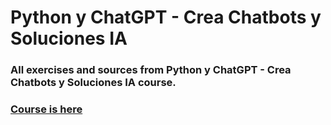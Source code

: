 # Python y ChatGPT - Crea Chatbots y Soluciones IA

### All exercises and sources from Python y ChatGPT - Crea Chatbots y Soluciones IA course. 

### [Course is here](https://external.ink?to=/www.udemy.com/course/python-chatgpt/)